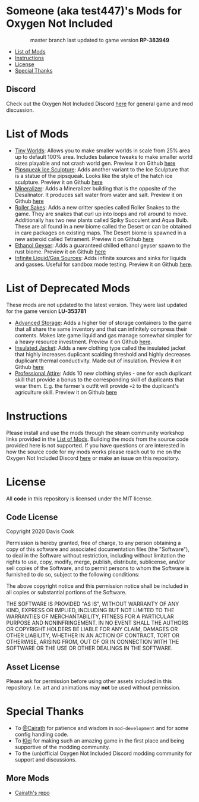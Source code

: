 # Someone (aka test447)'s Mods for Oxygen Not Included
<div align="center">

master branch last updated to game version **RP-383949**

</div>

* [List of Mods](#list-of-mods)
* [Instructions](#instructions)
* [License](#license)
* [Special Thanks](#special-thanks)

## Discord
Check out the Oxygen Not Included Discord [here](https://discord.gg/EBncbX2) for general game and mod discussion.

<a name="list-of-mods"></a>
# List of Mods
* [Tiny Worlds](https://steamcommunity.com/sharedfiles/filedetails/?id=1971715008): Allows you to make smaller worlds in scale from 25% area up to default 100% area. Includes balance tweaks to make smaller world sizes playable and not crash world gen. Preview it on Github [here](src/SizeNotIncluded/README.md)
* [Pipsqueak Ice Sculpture](https://steamcommunity.com/sharedfiles/filedetails/?id=1966804624): Adds another variant to the Ice Sculpture that is a statue of the pipsqueak. Looks like the style of the hatch ice sculpture. Preview it on Github [here](src/PipsqueakIceSculpture/README.md)
* [Mineralizer](https://steamcommunity.com/sharedfiles/filedetails/?id=1952120897): Adds a Mineralizer building that is the opposite of the Desalinator. It produces salt water from water and salt. Preview it on Github [here](src/Mineralizer/README.md)
* [Roller Sakes](https://steamcommunity.com/sharedfiles/filedetails/?id=1963899596): Adds a new critter species called Roller Snakes to the game. They are snakes that curl up into loops and roll around to move. Additionally has two new plants called Spiky Succulent and Aqua Bulb. These are all found in a new biome called the Desert or can be obtained in care packages on existing maps. The Desert biome is spawned in a new asteroid called Tetrament. Preview it on Github [here](src/RollerSnake/README.md)
* [Ethanol Geyser](https://steamcommunity.com/sharedfiles/filedetails/?id=1810801031): Adds a guaranteed chilled ethanol geyser spawn to the rust biome. Preview it on Github [here](src/EthanolGeyser/README.md)
* [Infinite Liquid/Gas Sources](https://steamcommunity.com/sharedfiles/filedetails/?id=1711115962): Adds infinite sources and sinks for liquids and gasses. Useful for sandbox mode testing. Preview it on Github [here](src/InfiniteSourceSink/README.md).

<a name="list-of-deprecated-mods"></a>
# List of Deprecated Mods
These mods are not updated to the latest version. They were last updated for the game version **LU-353781**
* [Advanced Storage](https://steamcommunity.com/sharedfiles/filedetails/?id=1808602247): Adds a higher tier of storage containers to the game that all share the same inventory and that can infinitely compress their contents. Makes late game liquid and gas manage somewhat simpler for a heavy resource investment. Preview it on Github [here](src/TeleStorage/README.md).
* [Insulated Jacket](https://steamcommunity.com/sharedfiles/filedetails/?id=1809475355): Adds a new clothing type called the insulated jacket that highly increases duplicant scalding threshold and highly decreases duplicant thermal conductivity. Made out of insulation. Preview it on Github [here](src/InsulatedJacket/README.md)
* [Professional Attire](https://steamcommunity.com/sharedfiles/filedetails/?id=1810563583): Adds 10 new clothing styles - one for each duplicant skill that provide a bonus to the corresponding skill of duplicants that wear them. E.g. the farmer's outfit will provide `+2` to the duplicant's agriculture skill. Preview it on Github [here](src/ProfessionalAttire/README.md)


<a name="instructions"></a>
# Instructions
Please install and use the mods through the steam community workshop links provided in the [List of Mods](#list-of-mods). Building the mods from the source code provided here is not supported. If you have questions or are interested in how the source code for my mods works please reach out to me on the Oxygen Not Included Discord [here](https://discord.gg/EBncbX2) or make an issue on this repository.

<a name="license"></a>
# License
All **code** in this repository is licensed under the MIT license.

## Code License

Copyright 2020 Davis Cook

Permission is hereby granted, free of charge, to any person obtaining a copy of this software and associated documentation files (the "Software"), to deal in the Software without restriction, including without limitation the rights to use, copy, modify, merge, publish, distribute, sublicense, and/or sell copies of the Software, and to permit persons to whom the Software is furnished to do so, subject to the following conditions:

The above copyright notice and this permission notice shall be included in all copies or substantial portions of the Software.

THE SOFTWARE IS PROVIDED "AS IS", WITHOUT WARRANTY OF ANY KIND, EXPRESS OR IMPLIED, INCLUDING BUT NOT LIMITED TO THE WARRANTIES OF MERCHANTABILITY, FITNESS FOR A PARTICULAR PURPOSE AND NONINFRINGEMENT. IN NO EVENT SHALL THE AUTHORS OR COPYRIGHT HOLDERS BE LIABLE FOR ANY CLAIM, DAMAGES OR OTHER LIABILITY, WHETHER IN AN ACTION OF CONTRACT, TORT OR OTHERWISE, ARISING FROM, OUT OF OR IN CONNECTION WITH THE SOFTWARE OR THE USE OR OTHER DEALINGS IN THE SOFTWARE.

## Asset License

Please ask for permission before using other assets included in this repository. I.e. art and animations may **not** be used without permission.

<a name="special-thanks"></a>
# Special Thanks
* To [@Cairath](https://github.com/Cairath) for patience and wisdom in `mod-development` and for some config handling code.
* To [Klei](https://www.klei.com/) for making such an amazing game in the first place and being supportive of the modding community.
* To the (un)official Oxygen Not Included Discord modding community for support and discussions.

## More Mods
* [Cairath's repo](https://github.com/Cairath/ONI-Mods/)
